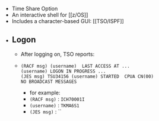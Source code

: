 - Time Share Option
- An interactive shell for [[z/OS]]
- Includes a character-based GUI: [[TSO/ISPF]]
- ## Logon
	- After logging on, TSO reports:
	- ```
	  (RACF msg) (username)  LAST ACCESS AT ...
	  (username) LOGON IN PROGRESS ...
	  (JES msg) TSU34156 (username) STARTED  CPUA CN(00)
	  NO BROADCAST MESSAGES
	  
	  ```
		- for example:
		- `(RACF msg)` : `ICH70001I`
		- `(username)` : `TKMA6S1`
		- `(JES msg)` : ``
